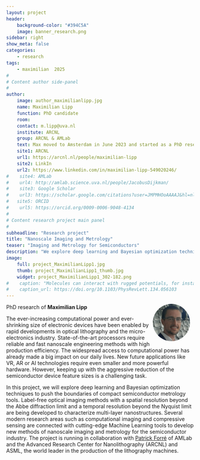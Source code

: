 ```yaml
---
layout: project
header: 
    background-color: "#394C5A"
    image: banner_research.png
sidebar: right
show_meta: false	
categories:
    - research
tags:
    - maximilian  2025
#
# Content author side-panel
#
author:
    image: author_maximilianlipp.jpg
    name: Maximilian Lipp
    function: PhD candidate
    room: 
    contact: m.lipp@uva.nl
    institute: ARCNL
    group: ARCNL & AMLab
    text: Max moved to Amsterdam in June 2023 and started as a PhD researcher at ARCNL in the Nanoscale Imaging and Metrology group in cooperation with Patrick Forré from the Faculty of Science Informatics Institute at UvA. His research focuses on the development and application of Machine Learning techniques to imaging and metrology research topics.
    site1: ARCNL
    url1: https://arcnl.nl/people/maximilian-lipp
    site2: LinkIn
    url2: https://www.linkedin.com/in/maximilian-lipp-549020246/
#    site4: AMLab
#    url4: http://amlab.science.uva.nl/people/JacobusDijkman/
#    site3: Google Scholar
#    url3: https://scholar.google.com/citations?user=JMPMHOoAAAAJ&hl=nl
#   site5: ORCID
#    url5: https://orcid.org/0009-0006-9048-4134
#
# Content research project main panel
#
subheadline: "Research project"
title: "Nanoscale Imaging and Metrology"
teaser: "Imaging and Metrology for Semiconductors"
description: "We explore deep learning and Bayesian optimization techniques to push the boundaries of compact semiconductor metrology tools. Label-free optical imaging methods with a spatial resolution beyond the Abbe diffraction limit and a temporal resolution beyond the Nyquist limit are being developed to characterize multi-layer nanostructures."
image:
    full: project_MaximilianLipp1.jpg
    thumb: project_MaximilianLipp1_thumb.jpg
    widget: project_MaximilianLipp1_302-182.png
#    caption: "Molecules can interact with rugged potentials, for instance inside a porous material, leading to large density fluctuations. Nevertheless, the efficient cDFT predictions match very well the time-consuming atomistic Monte Carlo simulation result. Image: HIMS / PhysRevLett."
#    caption_url: https://doi.org/10.1103/PhysRevLett.134.056103
---
```


<img src="../../members/MaximilianLipp.jpg" alt="Maximilian Lipp" width="100"
     style="float: right; margin-right: 10px; border-radius:50%;" />

PhD research of **Maximilian Lipp**

The ever-increasing computational power and ever-shrinking size of
electronic devices have been enabled by rapid developments in optical
lithography and the micro-electronics industry. State-of-the-art
processors require reliable and fast nanoscale engineering methods
with high production efficiency. The widespread access to
computational power has already made a big impact on our daily
lives. New future applications like VR, AR or AI technologies require
even smaller and more powerful hardware. However, keeping up with the
aggressive reduction of the semiconductor device feature sizes is a
challenging task. 

In this project, we will explore deep learning and Bayesian
optimization techniques to push the boundaries of compact
semiconductor metrology tools. Label-free optical imaging methods with
a spatial resolution beyond the Abbe diffraction limit and a temporal
resolution beyond the Nyquist limit are being developed to
characterize multi-layer nanostructures. Several modern research areas
such as computational imaging and compressive sensing are connected
with cutting-edge Machine Learning tools to develop new methods of
nanoscale imaging and metrology for the semiconductor industry. The
project is running in collaboration with [Patrick Forré][1] of AMLab
and the Advanced Research Center
for Nanolithography (ARCNL) and ASML, the world leader in the
production of the lithography machines. 

[1]: http://amlab.science.uva.nl/people/PatrickForre/
